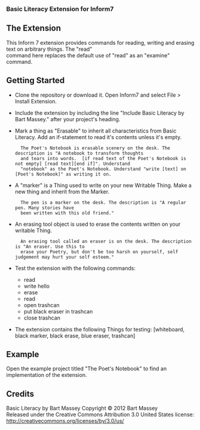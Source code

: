 <h3> Basic Literacy Extension for Inform7</h3>

<h2> The Extension </h2>

This Inform 7 extension provides commands for reading, writing and erasing text on arbitrary things. The "read" </br>
command here replaces the default use of "read" as an "examine" command.

<h2> Getting Started </h2>

- Clone the repository or download it. Open Inform7 and select File > Install Extension. 

- Include the extension by including the line "Include Basic Literacy by Bart Massey." after your project's heading.

- Mark a thing as "Erasable" to inherit all characteristics from Basic Literacy. Add an if-statement to read it's contents unless it's empty.

	
		The Poet's Notebook is erasable scenery on the desk. The description is "A notebook to transform thoughts 
		and tears into words.  [if read text of the Poet's Notebook is not empty] [read text][end if]". Understand 
		"notebook" as the Poet's Notebook. Understand "write [text] on [Poet's Notebook]" as writing it on.


- A "marker" is a Thing used to write on your new Writable Thing. Make a new thing and inherit from the Marker.

		The pen is a marker on the desk. The description is "A regular pen. Many stories have 
		been written with this old friend."

- An erasing tool object is used to erase the contents written on your writable Thing.
	
		An erasing tool called an eraser is on the desk. The description is "An eraser. Use this to
		erase your Poetry, but don't be too harsh on yourself, self judgement may hurt your self esteem."

- Test the extension with the following commands:

	- read 
	- write hello 
	- erase 
	- read  
	- open trashcan 
	- put black eraser in trashcan 
	- close trashcan

- The extension contains the following Things for testing: [whiteboard, black marker, black erase, blue eraser, trashcan]

<h2> Example </h2>

Open the example project titled "The Poet's Notebook" to find an implementation of the extension.

<h2> Credits </h2>

Basic Literacy by Bart Massey
Copyright © 2012 Bart Massey  
Released under the Creative Commons Attribution 3.0 United States license:  
http://creativecommons.org/licenses/by/3.0/us/